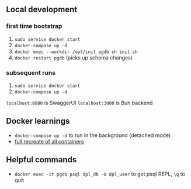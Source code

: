## Local development

### first time bootstrap
1. `sudo service docker start`
2. `docker-compose up -d`
3. `docker exec --workdir /opt/init pgdb sh init.sh`
4. `docker restart pgdb` (picks up schema changes)

### subsequent runs
1. `sudo service docker start`
2. `docker-compose up -d`

`localhost:8080` is SwaggerUI
`localhost:3000` is Bun backend

## Docker learnings

- `docker-compose up -d` to run in the background (detached mode)
- [full recreate of all containers](https://docs.tibco.com/pub/mash-local/4.3.0/doc/html/docker/GUID-BD850566-5B79-4915-987E-430FC38DAAE4.html)

## Helpful commands

- `docker exec -it pgdb psql dpl_db -U dpl_user` to get psql REPL, `\q` to quit